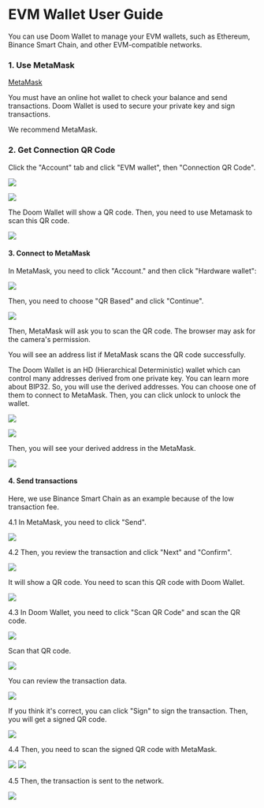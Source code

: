 # EVM Wallet User Guide

You can use Doom Wallet to manage your EVM wallets, such as Ethereum, Binance Smart Chain, and other EVM-compatible networks.

### 1. Use MetaMask

[MetaMask](https://metamask.io/)

You must have an online hot wallet to check your balance and send transactions. Doom Wallet is used to secure your private key and sign transactions.

We recommend MetaMask.

### 2. Get Connection QR Code

Click the "Account" tab and click "EVM wallet", then "Connection QR Code".

![](./3-1.jpg)

![](./3-3.jpg)

The Doom Wallet will show a QR code. Then, you need to use Metamask to scan this QR code.

![](./3-2.jpg)

#### 3. Connect to MetaMask

In MetaMask, you need to click "Account." and then click "Hardware wallet":

![](./4-1.jpg)

Then, you need to choose "QR Based" and click "Continue".

![](./4-2.jpg)

Then, MetaMask will ask you to scan the QR code. The browser may ask for the camera's permission.

You will see an address list if MetaMask scans the QR code successfully.

The Doom Wallet is an HD (Hierarchical Deterministic) wallet which can control many addresses derived from one private key. You can learn more about BIP32. So, you will use the derived addresses. You can choose one of them to connect to MetaMask. Then, you can click unlock to unlock the wallet.

![](./4-4.jpg)

![](./4-5.jpg)

Then, you will see your derived address in the MetaMask.

![](./4-6.jpg)

#### 4. Send transactions

Here, we use Binance Smart Chain as an example because of the low transaction fee.

4.1 In MetaMask, you need to click "Send".

![](./5-1.jpg)

4.2 Then, you review the transaction and click "Next" and "Confirm".

![](./5-2.jpg)

It will show a QR code. You need to scan this QR code with Doom Wallet.

![](./5-3.jpg)

4.3 In Doom Wallet, you need to click "Scan QR Code" and scan the QR code.

![](./5-4.jpg)

Scan that QR code.

![](./5-5.jpg)

You can review the transaction data.

![](./5-6.jpg)

If you think it's correct, you can click "Sign" to sign the transaction. Then, you will get a signed QR code.

![](./5-7.jpg)

4.4 Then, you need to scan the signed QR code with MetaMask.

![](./5-8.jpg)
![](./5-9.jpg)

4.5 Then, the transaction is sent to the network.

![](./5-10.jpg)
